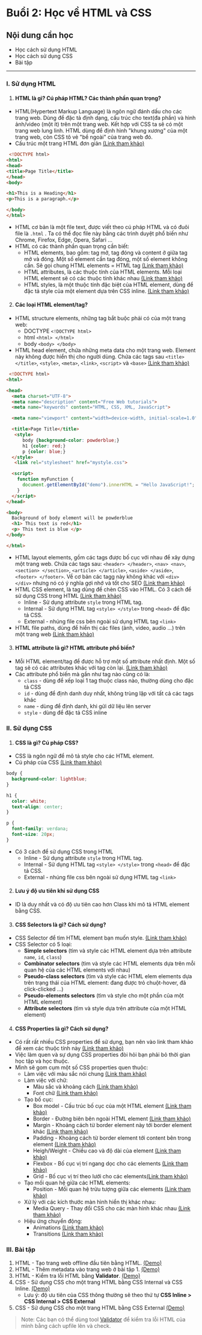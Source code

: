 # Buổi 2: Học về HTML và CSS

## Nội dung cần học
 - Học cách sử dụng HTML
 - Học cách sử dụng CSS
 - Bài tập

-----

### I. Sử dụng HTML
1. #### HTML là gì? Cú pháp HTML? Các thành phần quan trọng?
  - HTML(Hypertext Markup Language) là ngôn ngữ đánh dấu cho các trang web. Dùng để đặc tả định dạng, cấu trúc cho text(đa phần) và hình ảnh/video (một ít) trên một trang web. Kết hợp với CSS ta sẽ có một trang web lung linh. HTML dùng để định hình "khung xương" của một trang web, còn CSS tô vẻ "bề ngoài" của trang web đó.
  - Cấu trúc một trang HTML đơn giản [(Link tham khảo)](https://www.w3schools.com/html/default.asp)
```HTML
 <!DOCTYPE html>
<html>
<head>
<title>Page Title</title>
</head>
<body>

<h1>This is a Heading</h1>
<p>This is a paragraph.</p>

</body>
</html>
```
  - HTML cơ bản là một file text, được viết theo cú pháp HTML và có đuôi file là `.html` . Ta có thể đọc file này bằng các trình duyệt phổ biến như Chrome, Firefox, Edge, Opera, Safari ...
  - HTML có các thành phần quan trọng cần biết:
    - HTML elements, bao gồm: tag mở, tag đóng và content ở giữa tag mở và đóng. Một số element cần tag đóng, một số element không cần. Sẽ gọi chung HTML elements = HTML tag [(Link tham khảo)](https://www.w3schools.com/html/html_elements.asp)
    - HTML attributes, là các thuộc tính của HTML elements. Mỗi loại HTML element sẽ có các thuộc tính khác nhau [(Link tham khảo)](https://www.w3schools.com/html/html_attributes.asp)
    - HTML styles, là một thuộc tính đặc biệt của HTML element, dùng để đặc tả style của một element dựa trên CSS inline. [(Link tham khảo)](https://www.w3schools.com/html/html_styles.asp)

2. #### Các loại HTML element/tag?
  - HTML structure elements, những tag bắt buộc phải có của một trang web:
    - DOCTYPE `<!DOCTYPE html>`
    - html `<html> </html>`
    - body `<body> </body>`
  - HTML head element, chứa những meta data cho một trang web. Element này không được hiển thị cho người dùng. Chứa các tags sau
    `<title> </title>`, `<style>`, `<meta>`, `<link>`, `<script>` và `<base>` [(Link tham khảo)](https://www.w3schools.com/html/html_head.asp)
```HTML
 <!DOCTYPE html>
<html>

<head>
  <meta charset="UTF-8">
  <meta name="description" content="Free Web tutorials">
  <meta name="keywords" content="HTML, CSS, XML, JavaScript">

  <meta name="viewport" content="width=device-width, initial-scale=1.0">

  <title>Page Title</title>
   <style>
      body {background-color: powderblue;}
      h1 {color: red;}
      p {color: blue;}
  </style>
   <link rel="stylesheet" href="mystyle.css">

  <script>
    function myFunction {
      document.getElementById("demo").innerHTML = "Hello JavaScript!";
    }
  </script>
</head>

<body>
  Background of body element will be powderblue
  <h1> This text is red</h1>
  <p> This text is blue </p>
</body>

</html>
```
  - HTML layout elements, gồm các tags được bố cục với nhau để xây dựng một trang web. Chứa các tags sau: `<header> </header>`, `<nav> <nav>`, `<section> </section>`, `<article> </article>`, `<aside> </aside>`, `<footer> </footer>`. Về cơ bản các tagg này không khác với `<div> </div>` nhưng nó có ý nghĩa gợi nhớ và tốt cho SEO [(Link tham khảo)](https://www.w3schools.com/html/html_layout.asp)
  - HTML CSS element, là tag dùng để chèn CSS vào HTML. Có 3 cách để sử dụng CSS trong HTML [(Link tham khảo)](https://www.w3schools.com/html/html_css.asp)
    - Inline - Sử dụng attribute `style` trong HTML tag.
    - Internal - Sử dụng HTML tag `<style> </style>` trong `<head>` để đặc tả CSS.
    - External - nhúng file css bên ngoài sử dụng HTML tag `<link>`
  - HTML file paths, dùng để hiển thị các files (ảnh, video, audio ...) trên một trang web [(Link tham khảo)](https://www.w3schools.com/html/html_filepaths.asp)


3. #### HTML attribute là gì? HTML attribute phổ biến?
- Mỗi HTML element/tag để được hỗ trợ một số attribute nhất định. Một số tag sẽ có các attributes khác với tag còn lại. [(Link tham khảo)](https://www.w3schools.com/html/html_attributes.asp)
- Các attribute phổ biến mà gần như tag nào cũng có là:
  - `class` - dùng để xếp loại 1 tag thuộc class nào, thường dùng cho đặc tả CSS
  - `id` - dùng để định danh duy nhất, không trùng lặp với tất cả các tags khác
  - `name` - dùng để định danh, khi gửi dữ liệu lên server
  - `style` - dùng để đặc tả CSS inline

### II. Sử dụng CSS
1. #### CSS là gì? Cú pháp CSS?
  - CSS là ngôn ngữ để mô tả style cho các HTML element.
  - Cú pháp của CSS [(Link tham khảo)](https://www.w3schools.com/css/css_syntax.asp)
```CSS
body {
  background-color: lightblue;
}

h1 {
  color: white;
  text-align: center;
}

p {
  font-family: verdana;
  font-size: 20px;
}
```
  - Có 3 cách để sử dụng CSS trong HTML
    - Inline - Sử dụng attribute `style` trong HTML tag.
    - Internal - Sử dụng HTML tag `<style> </style>` trong `<head>` để đặc tả CSS.
    - External - nhúng file css bên ngoài sử dụng HTML tag `<link>`
2. #### Lưu ý độ ưu tiên khi sử dụng CSS
  - ID là duy nhất và có độ ưu tiên cao hơn Class khi mô tả HTML element bằng CSS.

3. #### CSS Selectors là gì? Cách sử dụng?
  - CSS Selector để tìm HTML element bạn muốn style. [(Link tham khảo)](https://www.w3schools.com/css/css_selectors.asp)
  - CSS Selector có 5 loại:
    - **Simple selectors** (tìm và style các HTML element dựa trên attribute `name`, `id`, `class`)
    - **Combinator selectors** (tìm và style các HTML elements dựa trên mỗi quan hệ của các HTML elements với nhau)
    - **Pseudo-class selectors** (tìm và style các HTML elem elements dựa trên trạng thái của HTML element: đang được trỏ chuột-hover, đã click-clicked ...)
    - **Pseudo-elements selectors** (tìm và style cho một phần của một HTML element)
    - **Attribute selectors** (tìm và style dựa trên attribute của một HTML element)

4. #### CSS Properties là gì? Cách sử dụng?
  - Có rất rất nhiều CSS properties để sử dụng, bạn nên vào link tham khảo để xem các thuộc tính này [(Link tham khảo)](https://www.w3schools.com/css/default.asp)
  - Việc làm quen và sự dụng CSS properties đòi hỏi bạn phải bỏ thời gian học tập và học thuộc.
  - Mình sẽ gom cụm một số CSS properties quen thuộc:
    - Làm việc với màu sắc nói chung [(Link tham khảo)](https://www.w3schools.com/css/css3_colors.asp)
    - Làm việc với chữ:
      - Màu sắc và khoảng cách [(Link tham khảo)](https://www.w3schools.com/css/css_text.asp)
      - Font chữ [(Link tham khảo)](https://www.w3schools.com/css/css_font.asp)
    - Tạo bố cục:
      - Box model - Cấu trúc bố cục của một HTML element [(Link tham khảo)](https://www.w3schools.com/css/css_boxmodel.asp)
      - Border - Đường biên bên ngoài HTML element [(Link tham khảo)](https://www.w3schools.com/css/css_border.asp)
      - Margin - Khoảng cách từ border element này tới border element khác [(Link tham khảo)](https://www.w3schools.com/css/css_margin.asp)
      - Padding - Khoảng cách từ border element tới content bên trong element [(Link tham khảo)](https://www.w3schools.com/css/css_padding.asp)
      - Heigh/Weight - Chiều cao và độ dài của element [(Link tham khảo)](https://www.w3schools.com/css/css_dimension.asp)
      - Flexbox - Bố cục vị trí ngang dọc cho các elements [(Link tham khảo)](https://www.w3schools.com/css/css3_flexbox.asp)
      - Grid - Bố cục vị trí theo lưới cho các elements[(Link tham khảo)](https://www.w3schools.com/css/css_grid.asp)
    - Tạo mối quan hệ giữa các HTML elements:
      - Position - Mối quan hệ trừu tượng giữa các elements [(Link tham khảo)](https://www.w3schools.com/css/css_positioning.asp)
    - Xử lý với các kích thước màn hình hiển thị khác nhau:
      - Media Query - Thay đổi CSS cho các màn hình khác nhau [(Link tham khảo)](https://www.w3schools.com/css/css3_mediaqueries.asp)
    - Hiệu ứng chuyển động:
      - Animations [(Link tham khảo)](https://www.w3schools.com/css/css3_animations.asp)
      - Transitions [(Link tham khảo)](https://www.w3schools.com/css/css3_transitions.asp)


### III. Bài tập
  1. HTML - Tạo trang web offline đầu tiên bằng HTML. [(Demo)](./exercises/exercise_01.html)
  2. HTML - Thêm metadata vào trang web ở bài tập 1. [(Demo)](./exercises/exercise_02.html)
  3. HTML - Kiểm tra lỗi HTML bằng **Validator**. [(Demo)](./exercises/exercise_03.html)
  4. CSS - Sử dụng CSS cho một trang HTML bằng CSS Internal và CSS Inline. [(Demo)](./exercises/exercise_04.html)
      -  Lưu ý: độ ưu tiên của CSS thông thường sẽ theo thứ tự **CSS Inline > CSS Internal > CSS External**
  5. CSS - Sử dụng CSS cho một trang HTML bằng CSS External [(Demo)](./exercises/exercise_05.html)

> Note: Các bạn có thể dùng tool [Validator](https://validator.w3.org/#validate_by_upload) để kiểm tra lỗi HTML của mình bằng cách upfile lên và check.

